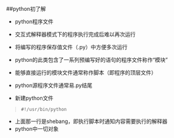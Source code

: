 ##python初了解
- python程序文件
 - 交互式解释器模式下的程序执行完成后难以再次运行
 - 将编写的程序保存值文件（.py）中方便多次运行
 - python的此类包含了一系列预编写好的语句的程序文件称作“模块”
 - 能够直接运行的模块文件通常称作脚本（即程序的顶层文件）

- python源程序文件通常易.py结尾
 - 新建python文件
 >```#!/usr/bin/python```
 - 上面那一行是shebang，即执行脚本时通知内容需要执行的解释器 
- python中一切对象